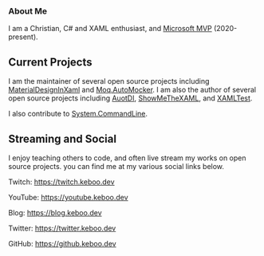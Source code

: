 ### About Me

I am a Christian, C# and XAML enthusiast, and [Microsoft MVP](https://mvp.keboo.dev) (2020-present). 

## Current Projects
I am the maintainer of several open source projects including [MaterialDesignInXaml](https://github.com/MaterialDesignInXAML/MaterialDesignInXamlToolkit) and [Moq.AutoMocker](https://github.com/moq/Moq.AutoMocker).
I am also the author of several open source projects including [AuotDI](https://github.com/Keboo/AutoDI), [ShowMeTheXAML](https://github.com/Keboo/ShowMeTheXAML), and [XAMLTest](https://github.com/Keboo/XAMLTest).

I also contribute to [System.CommandLine](https://github.com/dotnet/command-line-api). 

## Streaming and Social
I enjoy teaching others to code, and often live stream my works on open source projects. you can find me at my various social links below.

Twitch: https://twitch.keboo.dev

YouTube: https://youtube.keboo.dev

Blog: https://blog.keboo.dev

Twitter: https://twitter.keboo.dev

GitHub: https://github.keboo.dev

